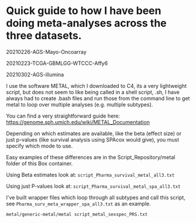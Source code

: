 
# Quick guide to how I have been doing meta-analyses across the three datasets. 

20210226-AGS-Mayo-Oncoarray

20210223-TCGA-GBMLGG-WTCCC-Affy6

20210302-AGS-illumina


I use the software METAL, which I downloaded to C4, its a very lightweight script, but does not seem to like being called in a shell script, .sh, I have always had to create .bash files and run those from the command line to get metal to loop over multiple analyses (e.g. multiple subtypes). 

You can find a very straightforward guide here:
https://genome.sph.umich.edu/wiki/METAL_Documentation

Depending on which estimates are available, like the beta (effect size) or just p-values (like survival analysis using SPAcox would give), you must specify which mode to use. 

Easy examples of these differences are in the Script_Repository/metal folder of this Box container. 

Using Beta estimates look at: `script_Pharma_survival_metal_all3.txt`

Using just P-values look at: `script_Pharma_survival_metal_spa_all3.txt`

I've built wrapper files which loop through all subtypes and call this script, see `Pharma_surv_meta_wrapper_spa_all3.txt` as an example. 





```
metal/generic-metal/metal script_metal_sexspec_PRS.txt
```


